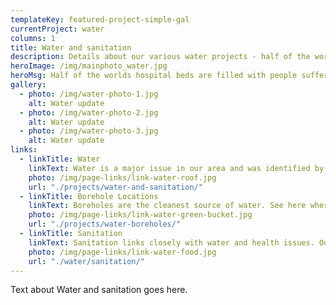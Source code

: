 ```yaml
---
templateKey: featured-project-simple-gal
currentProject: water
columns: 1
title: Water and sanitation
description: Details about our various water projects - half of the worlds hospital beds are filled with people suffering from a water-related disease
heroImage: /img/mainphoto_water.jpg
heroMsg: Half of the worlds hospital beds are filled with people suffering from a water-related disease (World Health Organisation)
gallery:
  - photo: /img/water-photo-1.jpg
    alt: Water update
  - photo: /img/water-photo-2.jpg
    alt: Water update
  - photo: /img/water-photo-3.jpg
    alt: Water update
links:
  - linkTitle: Water
    linkText: Water is a major issue in our area and was identified by our community as one of the highest priorities. Rotary International supported us in 2011 - 2013 to put in 38 new wells, and further funding is in the pipeline.
    photo: /img/page-links/link-water-roof.jpg
    url: "./projects/water-and-sanitation/"
  - linkTitle: Borehole Locations
    linkText: Boreholes are the cleanest source of water. See here where the 2011 - 2013 Rotary International funded wells were dug.
    photo: /img/page-links/link-water-green-bucket.jpg
    url: "./projects/water-boreholes/"
  - linkTitle: Sanitation
    linkText: Sanitation links closely with water and health issues. Our Tapping Potential group links all of these areas.
    photo: /img/page-links/link-water-food.jpg
    url: "./water/sanitation/"
---
```


Text about Water and sanitation goes here.
